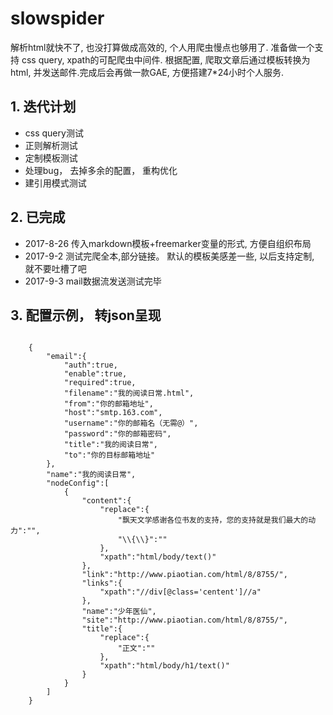 # slowspider
解析html就快不了, 也没打算做成高效的, 个人用爬虫慢点也够用了. 准备做一个支持 css query, xpath的可配爬虫中间件. 根据配置, 爬取文章后通过模板转换为html, 并发送邮件.完成后会再做一款GAE, 方便搭建7*24小时个人服务.


## 1. 迭代计划

* css query测试
* 正则解析测试
* 定制模板测试
* 处理bug， 去掉多余的配置， 重构优化
* 建引用模式测试



## 2. 已完成

* 2017-8-26 传入markdown模板+freemarker变量的形式, 方便自组织布局
* 2017-9-2 测试完爬全本,部分链接。 默认的模板美感差一些, 以后支持定制, 就不要吐槽了吧
* 2017-9-3 mail数据流发送测试完毕


## 3. 配置示例， 转json呈现

```

	{
		"email":{
			"auth":true,
			"enable":true,
			"required":true,
			"filename":"我的阅读日常.html",
			"from":"你的邮箱地址",
			"host":"smtp.163.com",
			"username":"你的邮箱名（无需@）",
			"password":"你的邮箱密码",
			"title":"我的阅读日常",
			"to":"你的目标邮箱地址"
		},
		"name":"我的阅读日常",
		"nodeConfig":[
			{
				"content":{
					"replace":{
						"飘天文学感谢各位书友的支持，您的支持就是我们最大的动力":"",
						"\\{\\}":""
					},
					"xpath":"html/body/text()"
				},
				"link":"http://www.piaotian.com/html/8/8755/",
				"links":{
					"xpath":"//div[@class='centent']//a"
				},
				"name":"少年医仙",
				"site":"http://www.piaotian.com/html/8/8755/",
				"title":{
					"replace":{
						"正文":""
					},
					"xpath":"html/body/h1/text()"
				}
			}
		]
	}
	
```
